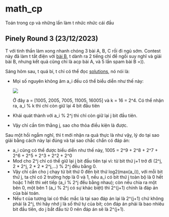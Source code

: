 # math_cp
Toán trong cp và những lần làm t nhức nhức cái đầu 

## Pinely Round 3 (23/12/2023)
T với tinh thần làm xong nhanh chóng 3 bài A, B, C rồi đi ngủ sớm. Contest này đã làm t tắt điện với [bài B](https://codeforces.com/problemset/problem/1909/B), t dành ra 2 tiếng chỉ để ngồi suy nghĩ và giải bài B, nhưng kết quả cũng chỉ là acp bài A, và 5 lần spam bài B =)).  
  
Sáng hôm sau, t quá bí, t chỉ có thể đọc [solutions](https://codeforces.com/blog/entry/123584), nó nói là:
- Mọi số nguyên không âm a_i đều có thể biểu diễn như thế này:
    
  ![](https://codeforces.com/predownloaded/04/d4/04d40ed602b2fa79759cb44fa5c66a3c954fa123.png)

  Ở đây a = [1005, 2005, 7005, 11005, 16005] và k = 16 = 2^4. Có thể nhận ra, a_i % k thì chỉ còn giữ lại 4 bit đầu tiên
- Khái quát thành với a_i % 2^j thì chỉ còn giữ lại j bit đầu tiên.
- Vậy chỉ cần tìm thằng j, sao cho thỏa điều kiện là được.

Sau một hồi ngẫm nghĩ, thì t mới nhận ra quả thực là như vậy, lý do tại sao giải bằng cách này lại đúng và tại sao chắc chắn có đáp án:
- a_i cũng có thể được biểu diễn như thế này, 1005 = 2^9 + 2^8 + 2^7 + 2^6 + 2^5 + 2^3 + 2^2 + 2^0
- Mod cho 2^j chỉ có thể giữ lại j bit đầu tiên tại vì: từ bit thứ j+1 trở đi (2^j, 2 * 2^j, 2 * 2 * 2^j,...) % 2^j đều bằng 0. 
- Vậy chỉ cần cho j chạy từ bit thứ 0 đến bit thứ log2(max(a_i)), với mỗi bit thứ j, ta chỉ có 2 trường hợp là 0 và 1, nếu a_i có bit thứ j toàn bộ là 0 hết hoặc 1 hết thì xét tiếp (a_i % 2^j đều bằng nhau); còn nếu chia ra một bên 0, một bên 1 (a_i % 2^j có sự khác biệt) thì 2^(j+1) chính là đáp án của bài toán.
- Nếu t của tương lai có thắc mắc là tại sao đáp án lại là 2^(j+1) chứ không phải là 2^j, thì hãy nhớ j là số thứ tự của bit; còn đáp án phải là bao nhiêu bit đầu tiên, do j bắt đầu từ 0 nên đáp án sẽ là 2^(j+1).
